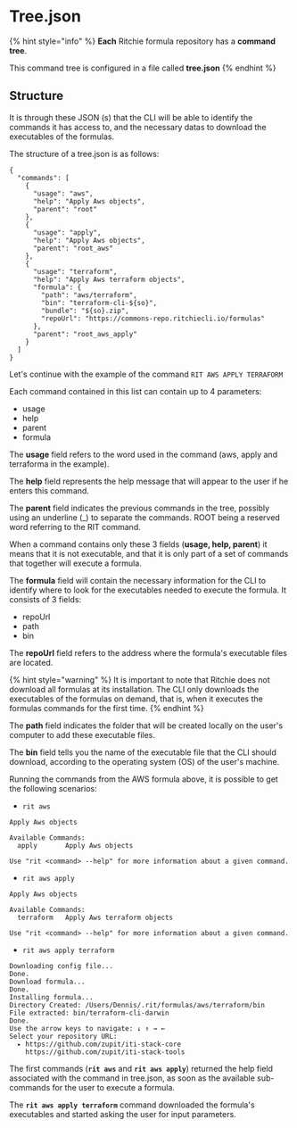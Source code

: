# Tree.json

{% hint style="info" %}
**Each** Ritchie formula repository has a **command tree**.

This command tree is configured in a file called **tree.json**
{% endhint %}

## Structure

It is through these JSON \(s\) that the CLI will be able to identify the commands it has access to, and the necessary datas to download the executables of the formulas.

The structure of a tree.json is as follows:

```text
{
  "commands": [
    {
      "usage": "aws",
      "help": "Apply Aws objects",
      "parent": "root"
    },
    {
      "usage": "apply",
      "help": "Apply Aws objects",
      "parent": "root_aws"
    },
    {
      "usage": "terraform",
      "help": "Apply Aws terraform objects",
      "formula": {
        "path": "aws/terraform",
        "bin": "terraform-cli-${so}",
        "bundle": "${so}.zip",
        "repoUrl": "https://commons-repo.ritchiecli.io/formulas"
      },
      "parent": "root_aws_apply"
    }
  ]
}
```

Let's continue with the example of the command `RIT AWS APPLY TERRAFORM`

Each command contained in this list can contain up to 4 parameters: 

* usage 
* help 
* parent 
* formula

The **usage** field refers to the word used in the command \(aws, apply and terraforma in the example\).

The **help** field represents the help message that will appear to the user if he enters this command.

The **parent** field indicates the previous commands in the tree, possibly using an underline \(\_\) to separate the commands. ROOT being a reserved word referring to the RIT command.

When a command contains only these 3 fields \(**usage, help, parent**\) it means that it is not executable, and that it is only part of a set of commands that together will execute a formula.

The **formula** field will contain the necessary information for the CLI to identify where to look for the executables needed to execute the formula. It consists of 3 fields:

* repoUrl 
* path 
* bin

The **repoUrl** field refers to the address where the formula's executable files are located.

{% hint style="warning" %}
It is important to note that Ritchie does not download all formulas at its installation. The CLI only downloads the executables of the formulas on demand, that is, when it executes the formulas commands for the first time.
{% endhint %}

The **path** field indicates the folder that will be created locally on the user's computer to add these executable files. 

The **bin** field tells you the name of the executable file that the CLI should download, according to the operating system \(OS\) of the user's machine. 

Running the commands from the AWS formula above, it is possible to get the following scenarios:

* `rit aws` 

```text
Apply Aws objects

Available Commands:
  apply       Apply Aws objects

Use "rit <command> --help" for more information about a given command.
```

* `rit aws apply`

```text
Apply Aws objects

Available Commands:
  terraform   Apply Aws terraform objects

Use "rit <command> --help" for more information about a given command.
```

* `rit aws apply terraform`

```text
Downloading config file...
Done.
Download formula...
Done.
Installing formula...
Directory Created: /Users/Dennis/.rit/formulas/aws/terraform/bin
File extracted: bin/terraform-cli-darwin
Done.
Use the arrow keys to navigate: ↓ ↑ → ←
Select your repository URL:
  ▸ https://github.com/zupit/iti-stack-core
    https://github.com/zupit/iti-stack-tools
```

The first commands \(**`rit aws`** and **`rit aws apply`**\) returned the help field associated with the command in tree.json, as soon as the available sub-commands for the user to execute a formula. 

The **`rit aws apply terraform`** command downloaded the formula's executables and started asking the user for input parameters.

